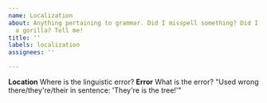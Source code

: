 ```yaml
---
name: Localization
about: Anything pertaining to grammar. Did I misspell something? Did I speak like
  a gorilla? Tell me!
title: ''
labels: localization
assignees: ''

---
```


**Location**
Where is the linguistic error?
**Error**
What is the error? "Used wrong there/they're/their in sentence: 'They're is the tree!'"
